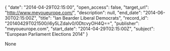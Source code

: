 {
  "date": "2014-04-29T02:15:00", 
  "open_access": false, 
  "target_url": "http://www.meyoueurope.com/", 
  "description": null, 
  "end_date": "2014-06-30T02:15:00Z", 
  "title": "Ian Bearder Liberal Democrats", 
  "record_id": "20140429T021500/i6y5LZdaIv0/0DtcvyOH4Q==", 
  "publisher": "meyoueurope.com", 
  "start_date": "2014-04-29T02:15:00Z", 
  "subject": "European Parliament Elections 2014"
}

None